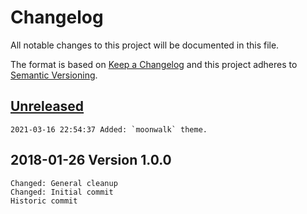 # Changelog

All notable changes to this project will be documented in this file.

The format is based on [Keep a Changelog](http://keepachangelog.com/en/1.0.0/)
and this project adheres to [Semantic Versioning](http://semver.org/spec/v2.0.0.html).

## [Unreleased]

```
2021-03-16 22:54:37 Added: `moonwalk` theme.
```

## 2018-01-26 Version 1.0.0

```
Changed: General cleanup
Changed: Initial commit
Historic commit
```

[Unreleased]: https://github.com/xyzzy/jsFlightSim/compare/v1.0.0...HEAD
